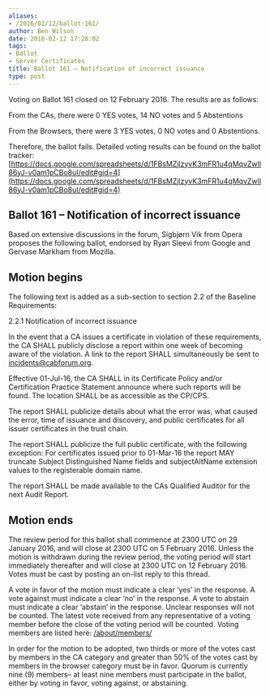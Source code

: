 ```yaml
---
aliases:
- /2016/02/12/ballot-161/
author: Ben Wilson
date: 2016-02-12 17:28:02
tags:
- Ballot
- Server Certificates
title: Ballot 161 – Notification of incorrect issuance
type: post
---
```


Voting on Ballot 161 closed on 12 February 2016. The results are as follows:

From the CAs, there were 0 YES votes, 14 NO votes and 5 Abstentions

From the Browsers, there were 3 YES votes, 0 NO votes and 0 Abstentions.

Therefore, the ballot fails.
Detailed voting results can be found on the ballot tracker: [https://docs.google.com/spreadsheets/d/1FBsMZjlzyvK3mFR1u4qMqvZwlI86yJ-v0am1pCBo8uI/edit#gid=4](https://docs.google.com/spreadsheets/d/1FBsMZjlzyvK3mFR1u4qMqvZwlI86yJ-v0am1pCBo8uI/edit#gid=4)

## Ballot 161 – Notification of incorrect issuance

Based on extensive discussions in the forum, Sigbjørn Vik from Opera proposes the following ballot, endorsed by Ryan Sleevi from Google and Gervase Markham from Mozilla.

## Motion begins

The following text is added as a sub-section to section 2.2 of the Baseline Requirements:

2.2.1 Notification of incorrect issuance

In the event that a CA issues a certificate in violation of these requirements, the CA SHALL publicly disclose a report within one week of becoming aware of the violation. A link to the report SHALL simultaneously be sent to [incidents@cabforum.org](mailto:incidents@cabforum.org).

Effective 01-Jul-16, the CA SHALL in its Certificate Policy and/or Certification Practice Statement announce where such reports will be found. The location SHALL be as accessible as the CP/CPS.

The report SHALL publicize details about what the error was, what caused the error, time of issuance and discovery, and public certificates for all issuer certificates in the trust chain.

The report SHALL publicize the full public certificate, with the following exception: For certificates issued prior to 01-Mar-16 the report MAY truncate Subject Distinguished Name fields and subjectAltName extension values to the registerable domain name.

The report SHALL be made available to the CAs Qualified Auditor for the next Audit Report.

## Motion ends

The review period for this ballot shall commence at 2300 UTC on 29 January 2016, and will close at 2300 UTC on 5 February 2016. Unless the motion is withdrawn during the review period, the voting period will start immediately thereafter and will close at 2300 UTC on 12 February 2016. Votes must be cast by posting an on-list reply to this thread.

A vote in favor of the motion must indicate a clear ‘yes’ in the response. A vote against must indicate a clear ‘no’ in the response. A vote to abstain must indicate a clear ‘abstain’ in the response. Unclear responses will not be counted. The latest vote received from any representative of a voting member before the close of the voting period will be counted. Voting members are listed here: [/about/members/](/about/members/)

In order for the motion to be adopted, two thirds or more of the votes cast by members in the CA category and greater than 50% of the votes cast by members in the browser category must be in favor. Quorum is currently nine (9) members– at least nine members must participate in the ballot, either by voting in favor, voting against, or abstaining.